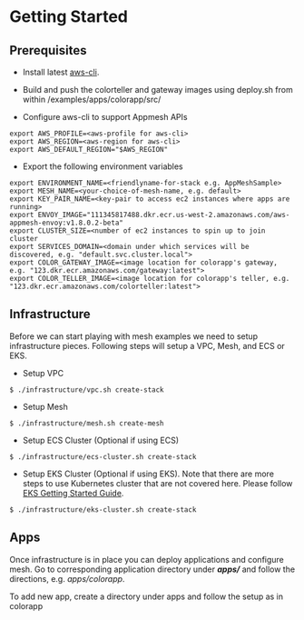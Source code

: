 # Getting Started

## Prerequisites
* Install latest [aws-cli](https://docs.aws.amazon.com/cli/latest/userguide/installing.html).

* Build and push the colorteller and gateway images using deploy.sh from within /examples/apps/colorapp/src/
* Configure aws-cli to support Appmesh APIs

```
export AWS_PROFILE=<aws-profile for aws-cli>
export AWS_REGION=<aws-region for aws-cli>
export AWS_DEFAULT_REGION="$AWS_REGION"
```

* Export the following environment variables

```
export ENVIRONMENT_NAME=<friendlyname-for-stack e.g. AppMeshSample>
export MESH_NAME=<your-choice-of-mesh-name, e.g. default>
export KEY_PAIR_NAME=<key-pair to access ec2 instances where apps are running>
export ENVOY_IMAGE="111345817488.dkr.ecr.us-west-2.amazonaws.com/aws-appmesh-envoy:v1.8.0.2-beta"
export CLUSTER_SIZE=<number of ec2 instances to spin up to join cluster
export SERVICES_DOMAIN=<domain under which services will be discovered, e.g. "default.svc.cluster.local">
export COLOR_GATEWAY_IMAGE=<image location for colorapp's gateway, e.g. "123.dkr.ecr.amazonaws.com/gateway:latest">
export COLOR_TELLER_IMAGE=<image location for colorapp's teller, e.g. "123.dkr.ecr.amazonaws.com/colorteller:latest">
```

## Infrastructure
Before we can start playing with mesh examples we need to setup infrastructure pieces. Following steps will setup a VPC, Mesh, and ECS or EKS. 

* Setup VPC

```
$ ./infrastructure/vpc.sh create-stack
```

* Setup Mesh

```
$ ./infrastructure/mesh.sh create-mesh
```

* Setup ECS Cluster (Optional if using ECS)

```
$ ./infrastructure/ecs-cluster.sh create-stack
```

* Setup EKS Cluster (Optional if using EKS). Note that there are more steps to use Kubernetes cluster that are not covered here. Please follow [EKS Getting Started Guide](https://docs.aws.amazon.com/eks/latest/userguide/getting-started.html).

```
$ ./infrastructure/eks-cluster.sh create-stack
```

## Apps
Once infrastructure is in place you can deploy applications and configure mesh. Go to corresponding application directory under ***apps/*** and follow the directions, e.g. *apps/colorapp*.

To add new app, create a directory under apps and follow the setup as in colorapp
